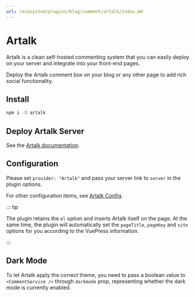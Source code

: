 ```yaml
---
url: /ecosystem/plugins/blog/comment/artalk/index.md
---
```

# Artalk

Artalk is a clean self-hosted commenting system that you can easily deploy on your server and integrate into your front-end pages.

Deploy the Artalk comment box on your blog or any other page to add rich social functionality.

## Install

```bash
npm i -D artalk
```

## Deploy Artalk Server

See the [Artalk documentation](https://artalk.js.org/guide/deploy.html).

## Configuration

Please set `provider: "Artalk"` and pass your server link to `server` in the plugin options.

For other configuration items, see [Artalk Config](./config.md).

::: tip

The plugin retains the `el` option and inserts Artalk itself on the page. At the same time, the plugin will automatically set the `pageTitle`, `pageKey` and `site` options for you according to the VuePress information.

:::

## Dark Mode

To let Artalk apply the correct theme, you need to pass a boolean value to `<CommentService />` through `darkmode` prop, representing whether the dark mode is currently enabled.
